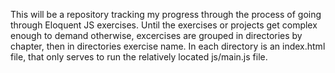 This will be a repository tracking my progress through the process of going through Eloquent JS exercises. Until the exercises or projects get complex enough to demand otherwise, excercises are grouped in directories by chapter, then in directories exercise name. In each directory is an index.html file, that only serves to run the relatively located js/main.js file.
